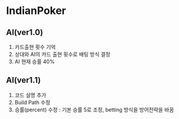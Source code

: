 # IndianPoker

## AI(ver1.0)
1. 카드출현 횟수 기억
1. 상대와 AI의 카드 출현 횟수로 배팅 방식 결정
1. AI 현재 승률 40%

## AI(ver1.1)
1. 코드 설명 추가
1. Build Path 수정
1. 승률(percent) 수정 : 기본 승률 5로 조정, betting 방식을 방어전략을 바꿈